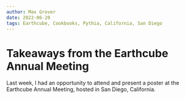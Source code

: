 ```yaml
---
author: Max Grover
date: 2022-06-20
tags: Earthcube, Cookbooks, Pythia, California, San Diego
---
```


# Takeaways from the Earthcube Annual Meeting

Last week, I had an opportunity to attend and present a poster at the Earthcube Annual Meeting, hosted in San Diego, California.